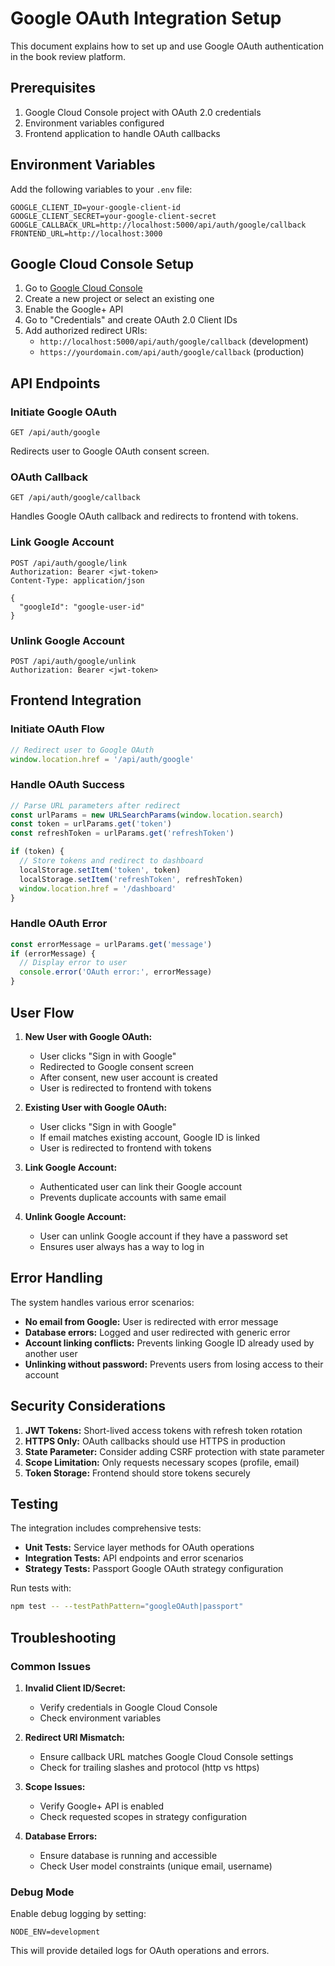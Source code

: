 # Google OAuth Integration Setup

This document explains how to set up and use Google OAuth authentication in the book review platform.

## Prerequisites

1. Google Cloud Console project with OAuth 2.0 credentials
2. Environment variables configured
3. Frontend application to handle OAuth callbacks

## Environment Variables

Add the following variables to your `.env` file:

```env
GOOGLE_CLIENT_ID=your-google-client-id
GOOGLE_CLIENT_SECRET=your-google-client-secret
GOOGLE_CALLBACK_URL=http://localhost:5000/api/auth/google/callback
FRONTEND_URL=http://localhost:3000
```

## Google Cloud Console Setup

1. Go to [Google Cloud Console](https://console.cloud.google.com/)
2. Create a new project or select an existing one
3. Enable the Google+ API
4. Go to "Credentials" and create OAuth 2.0 Client IDs
5. Add authorized redirect URIs:
   - `http://localhost:5000/api/auth/google/callback` (development)
   - `https://yourdomain.com/api/auth/google/callback` (production)

## API Endpoints

### Initiate Google OAuth
```
GET /api/auth/google
```
Redirects user to Google OAuth consent screen.

### OAuth Callback
```
GET /api/auth/google/callback
```
Handles Google OAuth callback and redirects to frontend with tokens.

### Link Google Account
```
POST /api/auth/google/link
Authorization: Bearer <jwt-token>
Content-Type: application/json

{
  "googleId": "google-user-id"
}
```

### Unlink Google Account
```
POST /api/auth/google/unlink
Authorization: Bearer <jwt-token>
```

## Frontend Integration

### Initiate OAuth Flow
```javascript
// Redirect user to Google OAuth
window.location.href = '/api/auth/google'
```

### Handle OAuth Success
```javascript
// Parse URL parameters after redirect
const urlParams = new URLSearchParams(window.location.search)
const token = urlParams.get('token')
const refreshToken = urlParams.get('refreshToken')

if (token) {
  // Store tokens and redirect to dashboard
  localStorage.setItem('token', token)
  localStorage.setItem('refreshToken', refreshToken)
  window.location.href = '/dashboard'
}
```

### Handle OAuth Error
```javascript
const errorMessage = urlParams.get('message')
if (errorMessage) {
  // Display error to user
  console.error('OAuth error:', errorMessage)
}
```

## User Flow

1. **New User with Google OAuth:**
   - User clicks "Sign in with Google"
   - Redirected to Google consent screen
   - After consent, new user account is created
   - User is redirected to frontend with tokens

2. **Existing User with Google OAuth:**
   - User clicks "Sign in with Google"
   - If email matches existing account, Google ID is linked
   - User is redirected to frontend with tokens

3. **Link Google Account:**
   - Authenticated user can link their Google account
   - Prevents duplicate accounts with same email

4. **Unlink Google Account:**
   - User can unlink Google account if they have a password set
   - Ensures user always has a way to log in

## Error Handling

The system handles various error scenarios:

- **No email from Google:** User is redirected with error message
- **Database errors:** Logged and user redirected with generic error
- **Account linking conflicts:** Prevents linking Google ID already used by another user
- **Unlinking without password:** Prevents users from losing access to their account

## Security Considerations

1. **JWT Tokens:** Short-lived access tokens with refresh token rotation
2. **HTTPS Only:** OAuth callbacks should use HTTPS in production
3. **State Parameter:** Consider adding CSRF protection with state parameter
4. **Scope Limitation:** Only requests necessary scopes (profile, email)
5. **Token Storage:** Frontend should store tokens securely

## Testing

The integration includes comprehensive tests:

- **Unit Tests:** Service layer methods for OAuth operations
- **Integration Tests:** API endpoints and error scenarios
- **Strategy Tests:** Passport Google OAuth strategy configuration

Run tests with:
```bash
npm test -- --testPathPattern="googleOAuth|passport"
```

## Troubleshooting

### Common Issues

1. **Invalid Client ID/Secret:**
   - Verify credentials in Google Cloud Console
   - Check environment variables

2. **Redirect URI Mismatch:**
   - Ensure callback URL matches Google Cloud Console settings
   - Check for trailing slashes and protocol (http vs https)

3. **Scope Issues:**
   - Verify Google+ API is enabled
   - Check requested scopes in strategy configuration

4. **Database Errors:**
   - Ensure database is running and accessible
   - Check User model constraints (unique email, username)

### Debug Mode

Enable debug logging by setting:
```env
NODE_ENV=development
```

This will provide detailed logs for OAuth operations and errors.